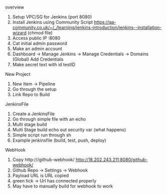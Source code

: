 overview

1) Setup VPC/SG for Jenkins (port 8080)
2) Install Jenkins using Community Script https://qa-community.co.uk/~/_/learning/jenkins-introduction/jenkins--installation-wizard (chmod file)
3) Access public IP :8080
4) Cat initial admin password
5) Make an admin account 
6) Dashboard -> Manage Jenkins -> Manage Credentials -> Domains (Global) Add Credentials
7) Make secret text with id testID

New Project

1) New Item -> Pipeline
2) Go through the setup
3) Link Repo to Build

JenkinsFile 

1) Create a JenkinsFile
2) Go through simple file with an echo 
3) Multi stage build
4) Multi Stage build echo out security var (what happens)
5) Simple script run through sh
6) Example jenkinsfile (build, test, push, deploy)

WebHook 

1) Copy http://<public-ip>/github-webhook/ http://18.202.243.211:8080/github-webhook/
2) Github Repo -> Settings -> Webhook 
3) Payload URL is URL copied
4) green tick -> Url has connected properly
5) May have to manually build for webhook to work
